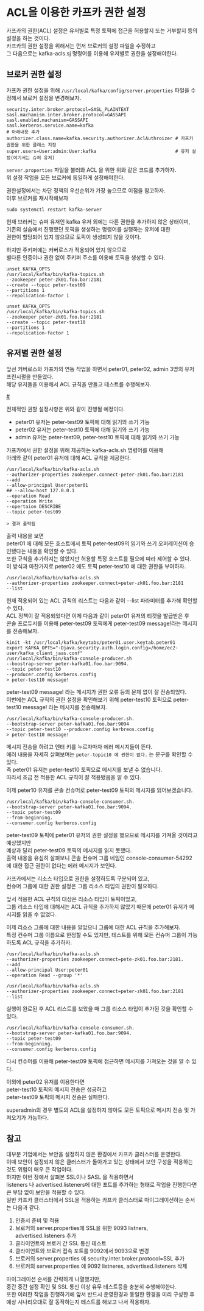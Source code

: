 # ACL을 이용한 카프카 권한 설정  

카프카의 권한(ACL) 설정은 유저별로 특정 토픽에 접근을 허용할지 또는 거부할지 등의 설정을 하는 것이다.   
카프카의 권한 설정을 위해서는 먼저 브로커의 설정 파일을 수정하고    
그 다음으로는 kafka-acls.sj 명령어를 이용해 유저별로 권한을 설정해야한다.   

## 브로커 권한 설정 

카프카 권한 설정을 위해 `/usr/local/kafka/config/server.properties` 파일을 수정해서 브로커 설정을 변경해보자.  

```properties 
security.inter.broker.protocol=SASL_PLAINTEXT
sasl.machanism.inter.broker.protocol=GASSAPI
sasl.enabled.machanism=GASSAPI
sasl.kerberos.service.name=kafka
# 아래내용 추가 
authorizer.class.name=kafka.security.authorizer.AclAuthroizer # 카프카 권한을 위한 클래스 지정
super.users=User:admin:User:kafka                             # 유저 설정(여기서는 슈퍼 유저)
```
`server.properties` 파일을 불러와 ACL 을 위한 위와 같은 코드를 추가하자.    
위 설정 작업을 모든 브로커에 동일하게 설정해야한다.    

권한설정에서는 차단 정책의 우선순위가 가장 높으므로 이점을 참고하자.   
이후 브로커를 재시작해보자 

```
sudo systemctl restart kafka-server 
``` 

현재 브러커는 슈퍼 유저인 kafka 유저 외에는 다른 권한을 추가하지 않은 상태이며,    
기존의 실습에서 진행했던 토픽을 생성하는 명령어를 실행하는 유저에 대한    
권한이 할당되어 있지 않으므로 토픽이 생성되지 않을 것이다.    
 
하지만 주키퍼에는 커버로스가 적용되어 있지 않으므로     
별다른 인증이나 권한 없이 주키퍼 주소를 이용해 토픽을 생성할 수 있다. 

```
unset KAFKA_OPTS
/usr/local/kafka/bin/kafka-topics.sh 
--zookeeper peter-zk01.foo.bar:2181 
--create --topic peter-test09
--partitions 1
--repolication-factor 1

unset KAFKA_OPTS
/usr/local/kafka/bin/kafka-topics.sh 
--zookeeper peter-zk01.foo.bar:2181 
--create --topic peter-test10
--partitions 1
--repolication-factor 1
```

## 유저별 권한 설정 

앞선 커버로스와 카프카의 연동 작업을 하면서 peter01, peter02, admin 3명의 유저 프린시펄을 만들었다.   
해당 유저들을 이용해서 ACL 규칙을 만들고 테스트를 수행해보자.   

[#](#)  

전체적인 권할 설정사항은 위와 같이 진행될 예정이다.  
 
* peter01 유저는 peter-test09 토픽에 대해 읽기와 쓰기 가능   
* peter02 유저는 peter-test10 토픽에 대해 읽기와 쓰기 가능   
* admin 유저는 peter-test09, peter-test10 토픽에 대해 읽기와 쓰기 가능   

카프카에서 권한 설정을 위해 제공하는 kafka-acls.sh  명령어를 이용해     
아래와 같이 peter01 유저에 대해 ACL 규칙을 제공한다.    

```shell 
/usr/local/kafka/bin/kafka-acls.sh  
--authorizer-properties zookeeper.connect-peter-zk01.foo.bar:2181
--add 
--allow-principal User:peter01
## --allow-host 127.0.0.1
--operation Read
--operation Write
--opertaion DESCRIBE
--topic peter-test09

> 결과 출력됨 
```

출력 내용을 보면    
peter01 에 대해 모든 호스트에서 토픽 peter-test09의 읽기와 쓰기 오퍼레이션이 승인됐다는 내용을 확인할 수 있다.    
또한 규칙을 추가하지는 않았지만 허용할 특정 호스트를 필요에 따라 제어할 수 있다.  
이 방식과 마찬가지로 peter02 에도 토픽 peter-test10 에 대한 권한을 부여하자.   

```shell
/usr/local/kafka/bin/kafka-acls.sh    
--authorizer-properties zookeeper.connect=peter-zk01.foo.bar:2181    
--list
```

현재 적용되어 있는 ACL 규칙의 리스트는 다음과 같이 --list 파라미터를 추가해 확인할 수 있다.      
ACL 정책이 잘 적용되었다면 이제 다음과 같이 peter01 유저의 티켓을 발급받은 후      
콘솔 프로듀서를 이용해 peter-test09 토픽에게 peter-test09 message!라는 메시지를 전송해보자.  

```shell
kinit -kt /usr/local/kafka/keytabs/peter01.user.keytab.peter01
export KAFKA_OPTS="-Djava.security.auth.login.config=/home/ec2-user/kafka_client_jaas.conf"     
/usr/local/kafka/bin/kafka-console-producer.sh     
--boostrap-server peter-kafka01.foo.bar:9094.  
--topic peter-test10   
--producer.config kerberos.config
> peter-test10 message!
```     
   
peter-test09 message! 라는 메시지가 권한 오류 등의 문제 없이 잘 전송되었다.      
이번에는 ACL 규칙의 권한 설정을 확인해보기 위해 peter-test10 토픽으로 peter-test10 message! 라는 메시지를 전송해보자.   

```
/usr/local/kafka/bin/kafka-console-producer.sh.   
--bootstrap-server peter-kafka01.foo.bar:9094   
--topic peter-test10 --producer.config kerbreos.config
> peter-test10 message!   
```

메시지 전송을 하려고 엔터 키를 누르자마자 에러 메시지들이 뜬다.       
에러 내용을 자세히 살펴보며는 `peter-topic10 에 권한이 없다.` 는 문구를 확인할 수 있다.      
즉 peter01 유저는 peter-test10 토픽으로 메시지를 보낼 수 없습니다.   
따라서 조금 전 적용한 ACL 규칙이 잘 적용됐음을 알 수 있다.   

이제 peter10 유저를 콘솔 컨슈머로 peter-test09 토픽의 메시지를 읽어보겠습니다.    

```shell
/usr/local/kafka/bin/kafka-console-consumer.sh.   
--bootstrap-server peter-kafka01.foo.bar:9094.  
--topic peter-test09   
--from-beginning.   
--consumer.config kerberos.config
```

peter-test09 토픽에 peter01 유저의 권한 설정을 했으므로 메시지를 가져올 것이라고 예상했지만     
예상과 달리 peter-test09 토픽의 메시지를 읽지 못했다.       
출력 내용을 유심히 살펴보니 콘솔 컨슈머 그룹 네임인 console-consumer-54292 에 대한 접근 권한이 없다는 에러 메시지가 보인다.   
  
카프카에서는 리소스 타입으로 권한을 설정하도록 구분되어 있고,       
컨슈머 그룹에 대한 권한 설정은 그룹 리소스 타입의 권한이 필요하다.  

앞서 적용한 ACL 규칙의 대상은 리소스 타입이 토픽이었고,   
그룹 리소스 타입에 대해서는 ACL 규칙을 추가하지 않았기 때문에 peter01 유저가 메시지를 읽을 수 없었다.      

이제 리소스 그룹에 대한 내용을 알았으니 그룹에 대한 ACL 규칙을 추가해보자.     
특정 컨슈머 그룹 이름으로 한정할 수도 있지만, 테스트를 위해 모든 컨슈머 그룹이 가능하도록 ACL 규칙을 추가하자.   

```
/usr/local/kafka/bin/kafka-acls.sh   
--authorizer-properties zookeeper.connect=pete-zk01.foo.bar:2181.   
--add
--allow-principal User:peter01
--operation Read --group '*'
```
```
/usr/local/kafka/bin/kafka-acls.sh    
--authorizer-properties zookeeper.connect=peter-zk01.foo.bar:2181    
--list
```
실행이 완료된 후 ACL 리스트를 보았을 때 그룹 리소스 타입이 추가된 것을 확인할 수 있다.   

```shell
/usr/local/kafka/bin/kafka-console-consumer.sh.   
--bootstrap-server peter-kafka01.foo.bar:9094.  
--topic peter-test09   
--from-beginning.   
--consumer.config kerberos.config
```
다시 컨슈머를 이용해 peter-test09 토픽에 접근하면 메시지를 가져오는 것을 알 수 있다.  

  
이외에 peter02 유저를 이용한다면     
peter-test10 토픽의 메시지 전송은 성공하고    
peter-test09 토픽의 메시지 전송은 실패한다.  

superadmin의 경우 별도의 ACL을 설정하지 않아도 모든 토픽으로 메시지 전송 및 가져오기가 가능하다.    

## 참고 

대부분 기업에서는 보안을 설정하지 않은 환경에서 카프카 클러스터를 운영한다.    
이때 보안이 설정되지 않은 클러스터가 돌아가고 있는 상태에서 보안 구성을 적용하는 것도 위험이 매우 큰 작업이다.   
하지만 이번 장에서 살펴본 SSL이나 SASL 을 적용하면서    
listeners 나 advertised.listeners에 대한 포트를 추가하는 형태로 작업을 진행한다면 큰 부담 없이 보안을 적용할 수 있다.   
일반 카프카 클러스터에서 SSL을 적용하는 카프카 클러스터로 마이그레이션하는 순서는 다음과 같다.  

1. 인증서 준비 및 적용
2. 브로커의 server.properties에 SSL을 위한 9093 listners, advertised.listeners 추가  
3. 클라이언트와 브로커 간 SSL 통신 테스트 
4. 클라이언트와 브로커 접속 포트를 9092에서 9093으로 변경 
5. 브로커의 server.properties 에 security.inter.broker.protocol=SSL 추가   
6. 브로커의 server.properties 에 9092 listneres, advertised.listeners 삭제

마이그레이션 순서를 간략하게 나열했지만,   
중간 중간 설정 확인 및 SSL 통신 이상 유무 테스트등을 충분히 수행해야한다.    
또한 이러한 작업을 진행하기에 앞서 반드시 운영환경과 동일한 환경을 미리 구성한 후 예상 시나리오대로 잘 동작하는지 테스트를 해보고 나서 적용하자.    
